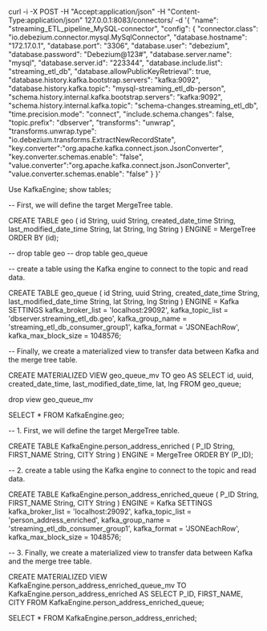 curl -i -X POST -H "Accept:application/json" -H "Content-Type:application/json" 127.0.0.1:8083/connectors/ -d '{
  "name": "streaming_ETL_pipeline_MySQL-connector",
  "config": {
    "connector.class": "io.debezium.connector.mysql.MySqlConnector",
    "database.hostname": "172.17.0.1",
    "database.port": "3306",
    "database.user": "debezium",
    "database.password": "Debezium@123#",
    "database.server.name": "mysql",
    "database.server.id": "223344",
    "database.include.list": "streaming_etl_db",
    "database.allowPublicKeyRetrieval": true,
    "database.history.kafka.bootstrap.servers": "kafka:9092",
    "database.history.kafka.topic": "mysql-streaming_etl_db-person",
    "schema.history.internal.kafka.bootstrap.servers": "kafka:9092",
    "schema.history.internal.kafka.topic": "schema-changes.streaming_etl_db",
    "time.precision.mode": "connect",
    "include.schema.changes": false,
    "topic.prefix": "dbserver",
    "transforms": "unwrap",
    "transforms.unwrap.type": "io.debezium.transforms.ExtractNewRecordState",
    "key.converter":"org.apache.kafka.connect.json.JsonConverter",
    "key.converter.schemas.enable": "false",
    "value.converter":"org.apache.kafka.connect.json.JsonConverter",
    "value.converter.schemas.enable": "false"
  }
}'






Use KafkaEngine;
show tables;

-- First, we will define the target MergeTree table.

CREATE TABLE geo (
  id String,
  uuid String,
  created_date_time String,
  last_modified_date_time String,
  lat String,
  lng String
) ENGINE = MergeTree 
ORDER BY (id);

-- drop table geo
-- drop table geo_queue

-- create a table using the Kafka engine to connect to the topic and read data.

CREATE TABLE geo_queue (
    id String,
    uuid String,
    created_date_time String,
    last_modified_date_time String,
    lat String,
    lng String
)
ENGINE = Kafka
SETTINGS kafka_broker_list = 'localhost:29092',
       kafka_topic_list = 'dbserver.streaming_etl_db.geo',
       kafka_group_name = 'streaming_etl_db_consumer_group1',
       kafka_format = 'JSONEachRow',
       kafka_max_block_size = 1048576;

-- Finally, we create a materialized view to transfer data between Kafka and the merge tree table.

CREATE MATERIALIZED VIEW geo_queue_mv TO geo AS
SELECT id, uuid, created_date_time, last_modified_date_time, lat, lng
FROM geo_queue;

drop view geo_queue_mv

SELECT *
FROM KafkaEngine.geo;








































-- 1. First, we will define the target MergeTree table.

CREATE TABLE KafkaEngine.person_address_enriched (
  P_ID String,
  FIRST_NAME String,
  CITY String
) ENGINE = MergeTree 
ORDER BY (P_ID);

-- 2. create a table using the Kafka engine to connect to the topic and read data.

CREATE TABLE KafkaEngine.person_address_enriched_queue (
  P_ID String,
  FIRST_NAME String,
  CITY String
)
ENGINE = Kafka
SETTINGS kafka_broker_list = 'localhost:29092',
       kafka_topic_list = 'person_address_enriched',
       kafka_group_name = 'streaming_etl_db_consumer_group1',
       kafka_format = 'JSONEachRow',
       kafka_max_block_size = 1048576;

-- 3. Finally, we create a materialized view to transfer data between Kafka and the merge tree table.

CREATE MATERIALIZED VIEW KafkaEngine.person_address_enriched_queue_mv TO KafkaEngine.person_address_enriched AS
SELECT 
  P_ID,
  FIRST_NAME,
  CITY
FROM KafkaEngine.person_address_enriched_queue;

SELECT *
FROM KafkaEngine.person_address_enriched;
















